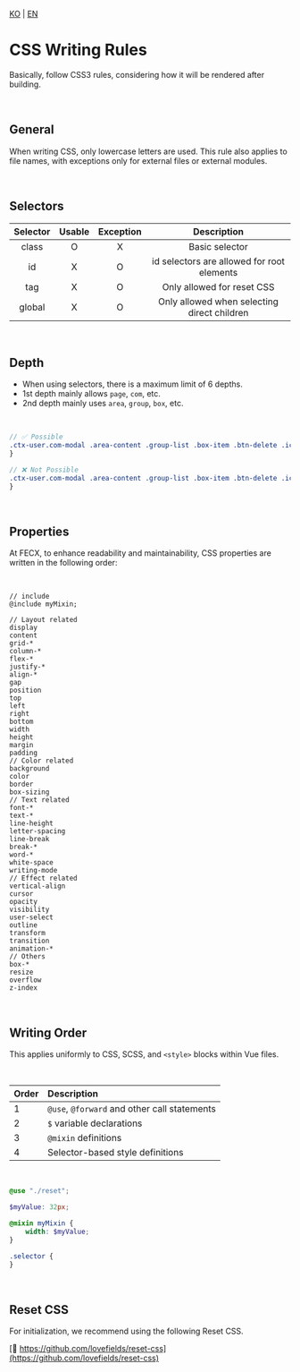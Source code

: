 [KO](./css_ko.md) | [EN](./css_en.md)

# CSS Writing Rules

Basically, follow CSS3 rules, considering how it will be rendered after building.

<br>

## General

When writing CSS, only lowercase letters are used. This rule also applies to file names, with exceptions only for external files or external modules.

<br>

## Selectors

| Selector | Usable | Exception |                 Description                 |
| :------: | :----: | :-------: | :-----------------------------------------: |
|  class   |   O    |     X     |               Basic selector                |
|    id    |   X    |     O     | id selectors are allowed for root elements  |
|   tag    |   X    |     O     |         Only allowed for reset CSS          |
|  global  |   X    |     O     | Only allowed when selecting direct children |

<br>

## Depth

-   When using selectors, there is a maximum limit of 6 depths.
-   1st depth mainly allows `page`, `com`, etc.
-   2nd depth mainly uses `area`, `group`, `box`, etc.

<br>

```scss
// ✅ Possible
.ctx-user.com-modal .area-content .group-list .box-item .btn-delete .icon {
}

// ❌ Not Possible
.ctx-user.com-modal .area-content .group-list .box-item .btn-delete .icon .path {
}
```

<br>

## Properties

At FECX, to enhance readability and maintainability, CSS properties are written in the following order:

<br>

```
// include
@include myMixin;

// Layout related
display
content
grid-*
column-*
flex-*
justify-*
align-*
gap
position
top
left
right
bottom
width
height
margin
padding
// Color related
background
color
border
box-sizing
// Text related
font-*
text-*
line-height
letter-spacing
line-break
break-*
word-*
white-space
writing-mode
// Effect related
vertical-align
cursor
opacity
visibility
user-select
outline
transform
transition
animation-*
// Others
box-*
resize
overflow
z-index
```

<br>

## Writing Order

This applies uniformly to CSS, SCSS, and `<style>` blocks within Vue files.

<br>

| Order | Description                                  |
| :---- | :------------------------------------------- |
| 1     | `@use`, `@forward` and other call statements |
| 2     | `$` variable declarations                    |
| 3     | `@mixin` definitions                         |
| 4     | Selector-based style definitions             |

<br>

```scss
@use "./reset";

$myValue: 32px;

@mixin myMixin {
    width: $myValue;
}

.selector {
}
```

<br>

## Reset CSS

For initialization, we recommend using the following Reset CSS.

[🔗 https://github.com/lovefields/reset-css](https://github.com/lovefields/reset-css)
